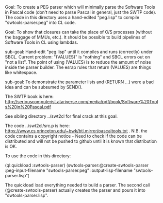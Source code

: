 Goal: To create a PEG parser which will minimally parse the Software Tools in Pascal code (don't need to parse Pascal in general, just the SWTP code).  The code in this directory uses a hand-edited "peg.lisp" to compile "swtools-parser.peg" into CL code.


Goal: To show that closures can take the place of O/S processes (without the baggage of MMUs, etc.).  It should be possible to build pipelines of Software Tools in CL using lambdas.


sub-goal: Hand-edit "peg.lisp" until it compiles and runs (correctly) under SBCL.  Current problem: "(VALUES)" is "nothing" and SBCL errors out on "not a list".  The point of using (VALUES) is to reduce the amount of noise inside the parser builder.  The esrap rules that return (VALUES) are things like whitespace.

sub-goal: To demonstrate the parameter lists and (RETURN ...) were a bad idea and can be subsumed by SEND().


The SWTP book is here: http://seriouscomputerist.atariverse.com/media/pdf/book/Software%20Tools%20in%20Pascal.pdf

See sibling directory ../swt2cl for final crack at this goal.  

The code ../swt2cl/src.p is here: https://www.cs.princeton.edu/~bwk/btl.mirror/pascaltools.txt . N.B. the code contains a copyright notice - Need to check if the code can be distributed and will not be pushed to github until it is known that distribution is OK. 

To use the code in this directory:

(ql:quickload :swtools-parser)
(swtools-parser:@create-swtools-parser 
	  :peg-input-filename "swtools-parser.peg" 
	  :output-lisp-filename "swtools-parser.lisp")

The quickload load everything needed to build a parser.  The second call (@create-swtools-parser) actually creates the parser and pours it into "swtools-parser.lisp".
